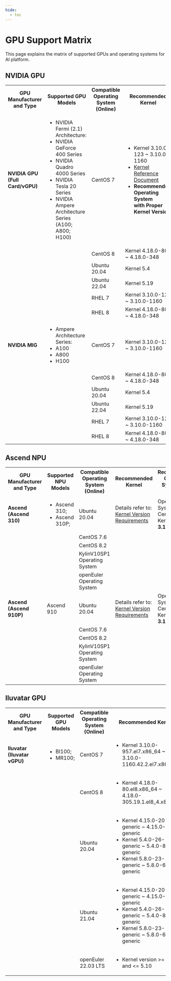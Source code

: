 ```yaml
---
hide:
  - toc
---
```


# GPU Support Matrix

This page explains the matrix of supported GPUs and operating systems for AI platform.

## NVIDIA GPU

<table>
<tr>
<th>GPU Manufacturer and Type</th>
<th>Supported GPU Models</th>
<th>Compatible Operating System (Online)</th>
<th>Recommended Kernel</th>
<th>Recommended Operating System and Kernel</th>
<th>Installation Documentation</th>
</tr>
<tr>
<td><strong>NVIDIA GPU (Full Card/vGPU)</strong></td>
<td>
<ul>
<li>NVIDIA Fermi (2.1) Architecture:</li>
<li>NVIDIA GeForce 400 Series</li>
<li>NVIDIA Quadro 4000 Series</li>
<li>NVIDIA Tesla 20 Series</li>
<li>NVIDIA Ampere Architecture Series (A100; A800; H100)</li>
</ul>
</td>
<td>CentOS 7</td>
<td>
<ul>
<li>Kernel 3.10.0-123 ~ 3.10.0-1160</li>
<li><a href="https://docs.nvidia.com/grid/15.0/product-support-matrix/index.html#abstract__ubuntu">Kernel Reference Document</a></li>
<li><strong>Recommended Operating System <br />with Proper Kernel Version</strong></li>
</ul>
</td>
<td>Operating System: CentOS 7.9; <br />Kernel Version: <strong>3.10.0-1160</strong> </td>
<td><a href="nvidia/install_nvidia_driver_of_operator.md">Offline Installation with GPU Operator</a></td>
</tr>
<tr>
<td></td>
<td></td>
<td>CentOS 8</td>
<td>Kernel 4.18.0-80 ~ 4.18.0-348</td>
<td></td>
<td></td>
</tr>
<tr>
<td></td>
<td></td>
<td>Ubuntu 20.04</td>
<td>Kernel 5.4</td>
<td></td>
<td></td>
</tr>
<tr>
<td></td>
<td></td>
<td>Ubuntu 22.04</td>
<td>Kernel 5.19</td>
<td></td>
<td></td>
</tr>
<tr>
<td></td>
<td></td>
<td>RHEL 7</td>
<td>Kernel 3.10.0-123 ~ 3.10.0-1160</td>
<td></td>
<td></td>
</tr>
<tr>
<td></td>
<td></td>
<td>RHEL 8</td>
<td>Kernel 4.18.0-80 ~ 4.18.0-348</td>
<td></td>
<td></td>
</tr>
<tr>
<td><strong>NVIDIA MIG</strong></td>
<td>
<ul>
<li>Ampere Architecture Series:</li>
<li>A100</li>
<li>A800</li>
<li>H100</li>
</ul>
</td>
<td>CentOS 7</td>
<td>Kernel 3.10.0-123 ~ 3.10.0-1160</td>
<td>Operating System: CentOS 7.9; <br />Kernel Version: <strong>3.10.0-1160</strong> </td>
<td><a href="nvidia/install_nvidia_driver_of_operator.md">Offline Installation with GPU Operator</a></td>
</tr>
<tr>
<td></td>
<td></td>
<td>CentOS 8</td>
<td>Kernel 4.18.0-80 ~ 4.18.0-348</td>
<td></td>
<td></td>
</tr>
<tr>
<td></td>
<td></td>
<td>Ubuntu 20.04</td>
<td>Kernel 5.4</td>
<td></td>
<td></td>
</tr>
<tr>
<td></td>
<td></td>
<td>Ubuntu 22.04</td>
<td>Kernel 5.19</td>
<td></td>
<td></td>
</tr>
<tr>
<td></td>
<td></td>
<td>RHEL 7</td>
<td>Kernel 3.10.0-123 ~ 3.10.0-1160</td>
<td></td>
<td></td>
</tr>
<tr>
<td></td>
<td></td>
<td>RHEL 8</td>
<td>Kernel 4.18.0-80 ~ 4.18.0-348</td>
<td></td>
<td></td>
</tr>
</table>

## Ascend NPU

<table>
<tr>
<th>GPU Manufacturer and Type</th>
<th>Supported NPU Models</th>
<th>Compatible Operating System (Online)</th>
<th>Recommended Kernel</th>
<th>Recommended Operating System and Kernel</th>
<th>Installation Documentation</th>
</tr>
<tr>
<td><strong>Ascend (Ascend 310)</strong></td>
<td>
<ul>
<li>Ascend 310;</li>
<li>Ascend 310P;</li>
</ul>
</td>
<td>Ubuntu 20.04</td>
<td>Details refer to: <a href="https://www.hiascend.com/document/detail/zh/quick-installation/22.0.0/quickinstg/800_3010/quickinstg_800_3010_x86_0005.html">Kernel Version Requirements</a></td>
<td>Operating System: CentOS 7.9; <br />Kernel Version: <strong>3.10.0-1160</strong> </td>
<td><a href="https://www.hiascend.com/document/detail/zh/quick-installation/22.0.0/quickinstg/800_3010/quickinstg_800_3010_x86_0041.html">300 and 310P Driver Documentation</a></td>
</tr>
<tr>
<td></td>
<td></td>
<td>CentOS 7.6</td>
<td></td>
<td></td>
<td></td>
</tr>
<tr>
<td></td>
<td></td>
<td>CentOS 8.2</td>
<td></td>
<td></td>
<td></td>
</tr>
<tr>
<td></td>
<td></td>
<td>KylinV10SP1 Operating System</td>
<td></td>
<td></td>
<td></td>
</tr>
<tr>
<td></td>
<td></td>
<td>openEuler Operating System</td>
<td></td>
<td></td>
<td></td>
</tr>
<tr>
<td><strong>Ascend (Ascend 910P)</strong></td>
<td>Ascend 910</td>
<td>Ubuntu 20.04</td>
<td>Details refer to: <a href="https://www.hiascend.com/document/detail/zh/quick-installation/22.0.0/quickinstg/800_9010/quickinstg_800_9010_x86_0005.html">Kernel Version Requirements</a></td>
<td>Operating System: CentOS 7.9; <br />Kernel Version: <strong>3.10.0-1160</strong> </td>
<td><a href="https://www.hiascend.com/document/detail/zh/quick-installation/22.0.0/quickinstg/800_9010/quickinstg_800_9010_x86_0049.html">910 Driver Documentation</a></td>
</tr>
<tr>
<td></td>
<td></td>
<td>CentOS 7.6</td>
<td></td>
<td></td>
<td></td>
</tr>
<tr>
<td></td>
<td></td>
<td>CentOS 8.2</td>
<td></td>
<td></td>
<td></td>
</tr>
<tr>
<td></td>
<td></td>
<td>KylinV10SP1 Operating System</td>
<td></td>
<td></td>
<td></td>
</tr>
<tr>
<td></td>
<td></td>
<td>openEuler Operating System</td>
<td></td>
<td></td>
<td></td>
</tr>
</table>

## Iluvatar GPU

<table>
<tr>
<th>GPU Manufacturer and Type</th>
<th>Supported GPU Models</th>
<th>Compatible Operating System (Online)</th>
<th>Recommended Kernel</th>
<th>Recommended Operating System and Kernel</th>
<th>Installation Documentation</th>
</tr>
<tr>
<td><strong>Iluvatar (Iluvatar vGPU)</strong></td>
<td>
<ul>
<li>BI100;</li>
<li>MR100;</li>
</ul>
</td>
<td>CentOS 7</td>
<td>
<ul>
<li>Kernel 3.10.0-957.el7.x86_64 ~ 3.10.0-1160.42.2.el7.x86_64</li>
</ul>
</td>
<td>Operating System: CentOS 7.9; <br />Kernel Version: <strong>3.10.0-1160</strong> </td>
<td>Coming Soon</td>
</tr>
<tr>
<td></td>
<td></td>
<td>CentOS 8</td>
<td>
<ul>
<li>Kernel 4.18.0-80.el8.x86_64 ~ 4.18.0-305.19.1.el8_4.x86_64</li>
</ul>
</td>
<td></td>
<td></td>
</tr>
<tr>
<td></td>
<td></td>
<td>Ubuntu 20.04</td>
<td>
<ul>
<li>Kernel 4.15.0-20-generic ~ 4.15.0-160-generic</li>
<li>Kernel 5.4.0-26-generic ~ 5.4.0-89-generic</li>
<li>Kernel 5.8.0-23-generic ~ 5.8.0-63-generic</li>
</ul>
</td>
<td></td>
<td></td>
</tr>
<tr>
<td></td>
<td></td>
<td>Ubuntu 21.04</td>
<td>
<ul>
<li>Kernel 4.15.0-20-generic ~ 4.15.0-160-generic</li>
<li>Kernel 5.4.0-26-generic ~ 5.4.0-89-generic</li>
<li>Kernel 5.8.0-23-generic ~ 5.8.0-63-generic</li>
</ul>
</td>
<td></td>
<td></td>
</tr>
<tr>
<td></td>
<td></td>
<td>openEuler 22.03 LTS</td>
<td>
<ul>
<li>Kernel version >= 5.1 and <= 5.10</li>
</ul>
</td>
<td></td>
<td></td>
</tr>
</table>
